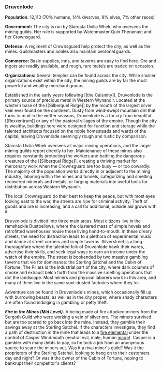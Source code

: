 ### Druvenlode

**Population:** 12,110 (70% humans, 14% dwarves, 9% elves, 7% other races)

**Government:** The city is run by Starosta Uvilia Whek, who oversees the mining guilds. Her rule is supported by Watchmaster Quin Theramast and her Crownsguard.

**Defense:** A regiment of Crownsguard help protect the city, as well as the mines. Guildmasters and nobles also maintain personal guards.

**Commerce:** Basic supplies, inns, and taverns are easy to find here. Ore and ingots are readily available, and rough, rare metals are traded on occasion.

**Organizations:** Several temples can be found across the city. While smaller organizations exist within the city, the mining guilds are by far the most powerful and wealthy merchant groups.

Established in the early years following [[the Calamity]], Druvenlode is the primary source of precious metal in Western Wynandir. Located at the western base of the [[Silberquel Ridge]] by the mouth of the largest silver vein ever found on the continent. Dusty from wind-swept mountain dirt that turns to mud in the wetter seasons, Druvenlode is a far cry from beautiful [[Rexxentrum]] or any of the pastoral villages of the empire. Though the city is wealthy, buildings here were designed for function and storage while the talented architects focused on the noble homesteads and wards of the capital, leaving Druvenlode seemingly rough and rustic by comparison.

Starosta Uvilia Whek oversees all major mining operations, and the larger mining guilds report directly to her. Maintenance of these mines also requires constantly protecting the workers and battling the dangerous creatures of the [[Silberquel Ridge]], creating a thriving market for mercenary work when the Crownsguard are too busy — or too cowardly. The majority of the population works directly in or adjacent to the mining industry, laboring within the mines and tunnels, categorizing and smelting recovered minerals and metals, or forging materials into useful tools for distribution across Western Wynandir.

The local Crownsguard do their best to keep the peace, but with most eyes looking east to the war, the streets are ripe for criminal activity. Theft of goods and ore is increasing, and a call for additional, outside aid grows with it.

Druvenlode is divided into three main areas. Most citizens live in the ramshackle Dustbellows, where the clustered mass of simple hovels and retrofitted warehouses house those living hand-to-mouth. In these dreary streets, the need for distraction leads to a plethora of experimental music and dance at street corners and simple taverns. Silverstreet is a long thoroughfare where the talented folk of Druvenlode hawk their wares, advertise their skills, and seek legal ways to earn an income under the watch of the empire. The street is bookended by two massive gambling taverns that vie for dominance: the Sterling Satchel and the Cabin of Fortune. The Pillars is the industrial part of the city, where dark columns of smoke and exhaust belch forth from the massive smelting operations that dot the landscape. Most miners and physical laborers work in this area, and many of them live in the same soot-dusted factories where they toil.

Adventure can be found in Druvenlode's mines, which occasionally fill up with burrowing beasts, as well as in the city proper, where shady characters are often found indulging in gambling or petty theft.

_**Fire in the Mines (Mid Level).**_ A being made of fire attacked miners from the Surgoth Guild who were working a vein of silver ore. The miners survived but are too scared to go back into the mine. Instead, they gamble their savings away at the Sterling Satchel. If the characters investigate, they find a path of destruction in the mine that leads to a [fire elemental](https://www.dndbeyond.com/monsters/fire-elemental) under the control of Casper Windmouth (neutral evil, male, human [mage](https://www.dndbeyond.com/monsters/mage)). Casper is a gambler with many debts to pay, so he took a job from an anonymous source to scare the miners out. Was it a rival miner's guild? Was it the proprietors of the Sterling Satchel, looking to hang on to their customers day and night? Or was it the owner of the Cabin of Fortune, hoping to bankrupt their competitor's clients?